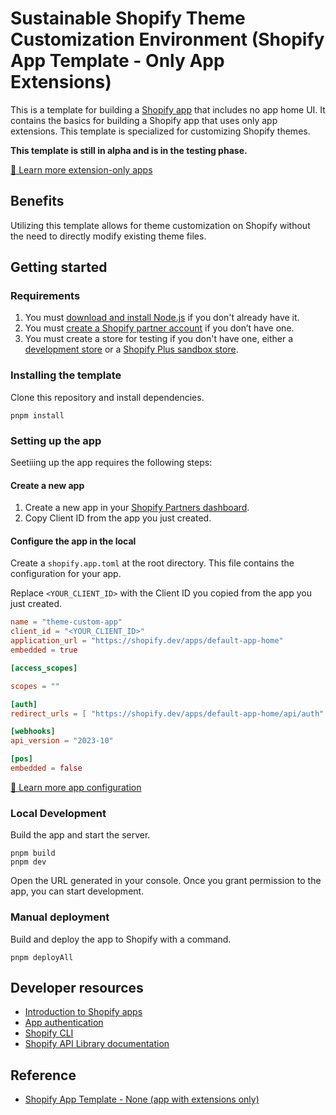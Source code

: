 # Sustainable Shopify Theme Customization Environment (Shopify App Template - Only App Extensions)

This is a template for building a [Shopify app](https://shopify.dev/docs/apps/getting-started) that includes no app home UI.
It contains the basics for building a Shopify app that uses only app extensions. This template is specialized for customizing Shopify themes.

**This template is still in alpha and is in the testing phase.**

[📖 Learn more extension-only apps](https://shopify.dev/docs/apps/app-extensions/extension-only-apps)

## Benefits

Utilizing this template allows for theme customization on Shopify without the need to directly modify existing theme files.

## Getting started

### Requirements

1. You must [download and install Node.js](https://nodejs.org/en/download/) if you don't already have it.
1. You must [create a Shopify partner account](https://partners.shopify.com/signup) if you don’t have one.
1. You must create a store for testing if you don't have one, either a [development store](https://help.shopify.com/en/partners/dashboard/development-stores#create-a-development-store) or a [Shopify Plus sandbox store](https://help.shopify.com/en/partners/dashboard/managing-stores/plus-sandbox-store).

### Installing the template

Clone this repository and install dependencies.

```shell
pnpm install
```

### Setting up the app
Seetiiing up the app requires the following steps:

#### Create a new app
1. Create a new app in your [Shopify Partners dashboard](https://partners.shopify.com/organizations).
2. Copy Client ID from the app you just created.

#### Configure the app in the local

Create a `shopify.app.toml` at the root directory. This file contains the configuration for your app.

Replace `<YOUR_CLIENT_ID>` with the Client ID you copied from the app you just created.

```toml
name = "theme-custom-app"
client_id = "<YOUR_CLIENT_ID>"
application_url = "https://shopify.dev/apps/default-app-home"
embedded = true

[access_scopes]

scopes = ""

[auth]
redirect_urls = [ "https://shopify.dev/apps/default-app-home/api/auth" ]

[webhooks]
api_version = "2023-10"

[pos]
embedded = false
```

[📖 Learn more app configuration](https://shopify.dev/docs/apps/tools/cli/configuration)

### Local Development

Build the app and start the server.

```shell
pnpm build
pnpm dev
```

Open the URL generated in your console. Once you grant permission to the app, you can start development.

### Manual deployment

Build and deploy the app to Shopify with a command.

```shell
pnpm deployAll
```

## Developer resources

- [Introduction to Shopify apps](https://shopify.dev/docs/apps/getting-started)
- [App authentication](https://shopify.dev/docs/apps/auth)
- [Shopify CLI](https://shopify.dev/docs/apps/tools/cli)
- [Shopify API Library documentation](https://github.com/Shopify/shopify-api-js#readme)

## Reference

- [Shopify App Template - None (app with extensions only)](https://github.com/Shopify/shopify-app-template-none)


